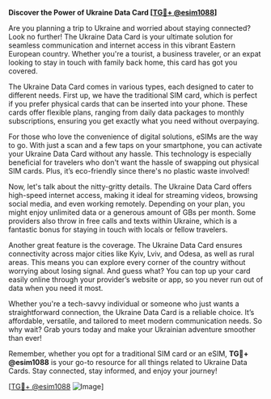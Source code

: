 **Discover the Power of Ukraine Data Card [[TG💪+ @esim1088](https://t.me/s/esim1088)]**

Are you planning a trip to Ukraine and worried about staying connected? Look no further! The Ukraine Data Card is your ultimate solution for seamless communication and internet access in this vibrant Eastern European country. Whether you're a tourist, a business traveler, or an expat looking to stay in touch with family back home, this card has got you covered.

The Ukraine Data Card comes in various types, each designed to cater to different needs. First up, we have the traditional SIM card, which is perfect if you prefer physical cards that can be inserted into your phone. These cards offer flexible plans, ranging from daily data packages to monthly subscriptions, ensuring you get exactly what you need without overpaying. 

For those who love the convenience of digital solutions, eSIMs are the way to go. With just a scan and a few taps on your smartphone, you can activate your Ukraine Data Card without any hassle. This technology is especially beneficial for travelers who don't want the hassle of swapping out physical SIM cards. Plus, it’s eco-friendly since there's no plastic waste involved!

Now, let's talk about the nitty-gritty details. The Ukraine Data Card offers high-speed internet access, making it ideal for streaming videos, browsing social media, and even working remotely. Depending on your plan, you might enjoy unlimited data or a generous amount of GBs per month. Some providers also throw in free calls and texts within Ukraine, which is a fantastic bonus for staying in touch with locals or fellow travelers.

Another great feature is the coverage. The Ukraine Data Card ensures connectivity across major cities like Kyiv, Lviv, and Odesa, as well as rural areas. This means you can explore every corner of the country without worrying about losing signal. And guess what? You can top up your card easily online through your provider’s website or app, so you never run out of data when you need it most.

Whether you're a tech-savvy individual or someone who just wants a straightforward connection, the Ukraine Data Card is a reliable choice. It’s affordable, versatile, and tailored to meet modern communication needs. So why wait? Grab yours today and make your Ukrainian adventure smoother than ever!

Remember, whether you opt for a traditional SIM card or an eSIM, **TG💪+ @esim1088** is your go-to resource for all things related to Ukraine Data Cards. Stay connected, stay informed, and enjoy your journey! 

[[TG💪+ @esim1088](https://t.me/s/esim1088) ![Image](https://i.postimg.cc/Y0z9fWf4/image.png)]